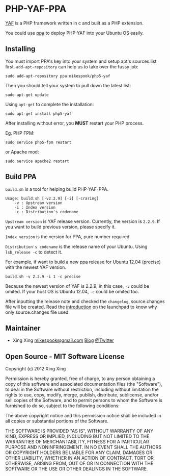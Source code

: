 PHP-YAF-PPA
===========

[YAF][1] is a PHP framework written in c and built as a PHP extension.

You could use [ppa][2] to deploy PHP-YAF into your Ubuntu OS easily.

Installing
----------

You must import PPA's key into your system and setup apt's sources.list first.
`add-apt-repository` can help us to take over the fussy job:

	sudo add-apt-repository ppa:mikespook/php5-yaf

Then you should tell your system to pull down the latest list:

	sudo apt-get update

Using `apt-get` to complete the installation:

	sudo apt-get install php5-yaf

After installing without error, you **MUST** restart your PHP process.

Eg. PHP FPM:

	sudo service php5-fpm restart

or Apache mod:

	sudo service apache2 restart

Build PPA
---------

`build.sh` is a tool for helping build PHP-YAF-PPA.

	Usage: build.sh [-v2.2.9] [-i] [-craring]
		-v : Upstream version
		-i : Index version
		-c : Distribution's codename

`Upstream version` is YAF release version. Currently, the version is `2.2.9`.
If you want to build previous version, please specify it. 

`Index version` is the version for PPA, pure number required.

`Distribution's codename` is the release name of your Ubuntu. 
Using `lsb_release -c` to detect it.

For example, if want to build a new ppa release for Ubuntu 12.04 (precise) with
the newest YAF version.

	build.sh -v 2.2.9 -i 1 -c precise

Because the newest version of YAF is 2.2.9, in this case, `-v` could be omited.
If your host OS is Ubuntu 12.04, `-c` could be omited too.

After inputting the release note and checked the `changelog`, source.changes
file will be created. Read the [introduction][3] on the launchpad to know why
only source.changes file used.


Maintainer
----------

 * Xing Xing <mikespook@gmail.com> [Blog](http://mikespook.com) [@Twitter](http://twitter.com/mikespook)

Open Source - MIT Software License
----------------------------------
Copyright (c) 2012 Xing Xing

Permission is hereby granted, free of charge, to any person obtaining a copy of this software and associated documentation files (the "Software"), to deal in the Software without restriction, including without limitation the rights to use, copy, modify, merge, publish, distribute, sublicense, and/or sell copies of the Software, and to permit persons to whom the Software is furnished to do so, subject to the following conditions:

The above copyright notice and this permission notice shall be included in all copies or substantial portions of the Software.

THE SOFTWARE IS PROVIDED "AS IS", WITHOUT WARRANTY OF ANY KIND, EXPRESS OR IMPLIED, INCLUDING BUT NOT LIMITED TO THE WARRANTIES OF MERCHANTABILITY, FITNESS FOR A PARTICULAR PURPOSE AND NONINFRINGEMENT. IN NO EVENT SHALL THE AUTHORS OR COPYRIGHT HOLDERS BE LIABLE FOR ANY CLAIM, DAMAGES OR OTHER LIABILITY, WHETHER IN AN ACTION OF CONTRACT, TORT OR OTHERWISE, ARISING FROM, OUT OF OR IN CONNECTION WITH THE SOFTWARE OR THE USE OR OTHER DEALINGS IN THE SOFTWARE.

[1]: https://github.com/laruence/php-yaf
[2]: https://launchpad.net/~mikespook/+archive/php5-yaf
[3]: https://help.launchpad.net/Packaging/PPA/Uploading
